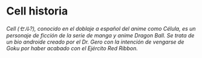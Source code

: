# Cell historia

_Cell (セル?), conocido en el doblaje a español del anime como Célula, es un personaje de ficción de la serie de manga y anime Dragon Ball. 
Se trata de un bio androide creado por el Dr. Gero con la intención de vengarse de Goku por haber acabado con el Ejército Red Ribbon._

![]()
